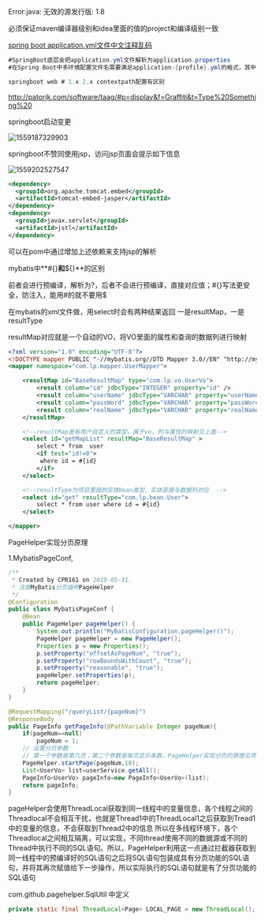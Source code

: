 Error:java: 无效的源发行版: 1.8

必须保证maven编译器级别和idea里面的值的project和编译级别一致

[spring boot application.yml文件中文注释乱码](https://blog.csdn.net/u013887008/article/details/82528066)

```java
#SpringBoot底层会把application.yml文件解析为application.properties
#在Spring Boot中多环境配置文件名需要满足application-{profile}.yml的格式，其中{profile}对应你的环境标识

springboot web # 1.x 2.x contextpath配置有区别
```



http://patorjk.com/software/taag/#p=display&f=Graffiti&t=Type%20Something%20

springboot启动变更

![1559187329903](C:\Users\cpr161\AppData\Roaming\Typora\typora-user-images\1559187329903.png)



springboot不赞同使用jsp，访问jsp页面会提示如下信息

![1559202527547](C:\Users\cpr161\AppData\Roaming\Typora\typora-user-images\1559202527547.png)

```xml
<dependency>
  <groupId>org.apache.tomcat.embed</groupId>
  <artifactId>tomcat-embed-jasper</artifactId>
</dependency>
<dependency>
  <groupId>javax.servlet</groupId>
  <artifactId>jstl</artifactId>
</dependency>
```

可以在pom中通过增加上述依赖来支持jsp的解析





mybatis中**#{}**和**${}**的区别

前者会进行预编译，解析为?，后者不会进行预编译，直接对应值；#{}写法更安全，防注入，能用#的就不要用$



在mybatis的xml文件做，用select时会有两种结果返回 一是resultMap，一是resultType

resultMap对应就是一个自动的VO，将VO里面的属性和查询的数据列进行映射

```xml
<?xml version="1.0" encoding="UTF-8"?>
<!DOCTYPE mapper PUBLIC "-//mybatis.org//DTD Mapper 3.0//EN" "http://mybatis.org/dtd/mybatis-3-mapper.dtd">
<mapper namespace="com.lp.mapper.UserMapper">

    <resultMap id="BaseResultMap" type="com.lp.vo.UserVo">
        <result column="id" jdbcType="INTEGER" property="id" />
        <result column="userName" jdbcType="VARCHAR" property="userName" />
        <result column="passWord" jdbcType="VARCHAR" property="passWord" />
        <result column="realName" jdbcType="VARCHAR" property="realName" />
    </resultMap>

    <!--resultMap是有用户自定义的类型，属于vo，列与属性的映射见上面-->
    <select id="getMapList" resultMap="BaseResultMap" >
        select * from  user
        <if test="id!=0">
         where id = #{id}
        </if>
    </select>

    <!--resultType为项目里面的实体bean类型，实体直接与数据列对应  -->
    <select id="get" resultType="com.lp.bean.User">
        select * from user where id = #{id}
    </select>

</mapper>
```





PageHelper实现分页原理

1.MybatisPageConf,

```java
/**
 * Created by CPR161 on 2019-05-31.
 * 注册MyBatis分页插件PageHelper
 */
@Configuration
public class MybatisPageConf {
    @Bean
    public PageHelper pageHelper() {
        System.out.println("MyBatisConfiguration.pageHelper()");
        PageHelper pageHelper = new PageHelper();
        Properties p = new Properties();
        p.setProperty("offsetAsPageNum", "true");
        p.setProperty("rowBoundsWithCount", "true");
        p.setProperty("reasonable", "true");
        pageHelper.setProperties(p);
        return pageHelper;
    }
}
```

```java
@RequestMapping("/queryList/{pageNum}")
@ResponseBody
public PageInfo getPageInfo(@PathVariable Integer pageNum){
    if(pageNum==null)
        pageNum = 1;
    // 设置分页参数
    // 第一个参数是第几页；第二个参数是每页显示条数。PageHelper实现分页的原理见项目内文档problem_remark.md
    PageHelper.startPage(pageNum,10);
    List<UserVo> list=userService.getAll();
    PageInfo<UserVo> pageInfo=new PageInfo<UserVo>(list);
    return pageInfo;
}
```

pageHelper会使用ThreadLocal获取到同一线程中的变量信息，各个线程之间的Threadlocal不会相互干扰，也就是Thread1中的ThreadLocal1之后获取到Tread1中的变量的信息，不会获取到Thread2中的信息
所以在多线程环境下，各个Threadlocal之间相互隔离，可以实现，不同thread使用不同的数据源或不同的Thread中执行不同的SQL语句。所以，PageHelper利用这一点通过拦截器获取到同一线程中的预编译好的SQL语句之后将SQL语句包装成具有分页功能的SQL语句，并将其再次赋值给下一步操作，所以实际执行的SQL语句就是有了分页功能的SQL语句

com.github.pagehelper.SqlUtil 中定义

```java
private static final ThreadLocal<Page> LOCAL_PAGE = new ThreadLocal();
```









